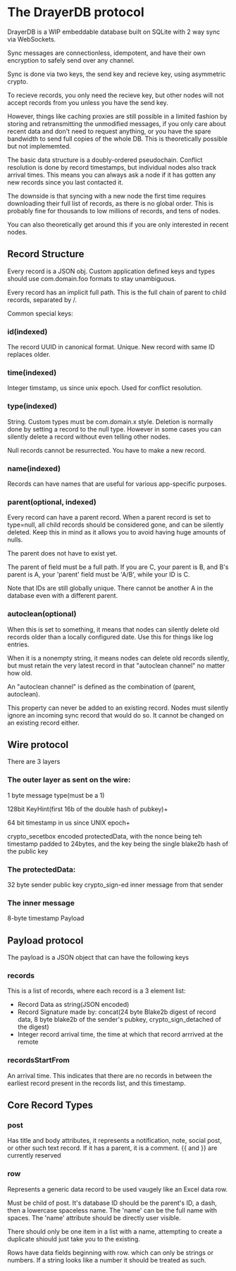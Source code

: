 
# The DrayerDB protocol

DrayerDB is a WIP embeddable database built on SQLite with 2 way sync via WebSockets.

Sync messages are connectionless, idempotent, and have their own encryption to safely send over any channel.

Sync is done via two keys, the send key and recieve key, using asymmetric crypto.

To recieve records, you only need the recieve key, but other nodes will not accept records from you unless you have the send key.

However, things like caching proxies are still possible in a limited fashion by storing and retransmitting the unmodified messages, if
you only care about recent data and don't need to request anything, or you have the spare bandwidth to send full copies of the whole DB.
This is theoretically possible but not implememted.


The basic data structure is a doubly-ordered pseudochain.  Conflict resolution is done by record timestamps, but individual nodes
also track arrival times. This means you can always ask a node if it has gotten any new records since you last contacted it.

The downside is that syncing with a new node the first time requires downloading their full list of records, as there is no global order.
This is probably fine for thousands to low millions of records, and tens of nodes.

You can also theoretically get around this if you are only interested in recent nodes.


## Record Structure

Every record is a JSON obj.  Custom application defined keys and types should use com.domain.foo formats to stay unambiguous.

Every record has an implicit full path.  This is the full chain of parent to child records, separated by /.

Common special keys:

### id(indexed)

The record UUID in canonical format.  Unique. New record with same ID replaces older.

###  time(indexed)

Integer timstamp, us since unix epoch. Used for conflict resolution.

### type(indexed)

String.  Custom types must be com.domain.x style.  Deletion is normally done by setting a record to the null type.
However in some cases you can silently delete a record without even telling other nodes.

Null records cannot be resurrected. You have to make a new record.

### name(indexed)
Records can have names that are useful for various app-specific purposes.

### parent(optional, indexed)
Every record can have a parent record.  When a parent record is set to type=null, all child records should be considered gone,
and can be silently deleted.  Keep this in mind as it allows you to avoid having huge amounts of nulls.

The parent does not have to exist yet.

The parent of field must be a full path. If you are C, your parent is B, and B's parent is A, your 'parent' field must be 'A/B', while your ID is C.


Note that IDs are still globally unique.  There cannot be another A in the database even with a different parent.

### autoclean(optional)
When this is set to something, it means that nodes can silently delete old records older than a locally configured date.  Use this for things like log entries.

When it is a nonempty string, it means nodes can delete old records silently, but must retain the very latest record in that "autoclean channel" no matter how old.

An "autoclean channel" is defined as the combination of (parent, autoclean).

This property can never be added to an existing record.  Nodes must silently ignore an incoming sync record that would do so. It cannot be changed on an existing record either.


## Wire protocol

There are 3 layers

### The outer layer as sent on the wire:

1 byte message type(must be a 1)

128bit KeyHint(first 16b of the double hash of pubkey)+

64 bit timestamp in us since UNIX epoch+

crypto_secetbox encoded protectedData, with the nonce being teh timestamp padded to 24bytes,
and the key being the single blake2b hash of the public key


### The protectedData:

32 byte sender public key
crypto_sign-ed inner message from that sender


### The inner message
8-byte timestamp
Payload

## Payload protocol
The payload is a JSON object that can have the following keys


### records

This is a list of records, where each record is a 3 element list:

* Record Data as string(JSON encoded)
* Record Signature made by: concat(24 byte Blake2b digest of record data, 8 byte blake2b of the sender's pubkey, crypto_sign_detached of the digest)
* Integer record arrival time, the time at which that record arrrived at the remote

### recordsStartFrom

An arrival time.  This indicates that there are no records in between the earliest record present in the records list, and this timestamp.




## Core Record Types

### post

Has title and body attributes, it represents a notification, note, social post, or other such text record.  If it has a parent, it is a comment.
{{ and }} are currently reserved

### row

Represents a generic data record to be used vaugely like an Excel data row.

Must be child of post.  It's database ID should be the parent's ID, a dash, then a lowercase spaceless name.  The 'name' can be the full
name with spaces.   The 'name' attribute should be directly user visible.

There should only be one item in a list with a name, attempting to create a duplicate shiould just take you to the existing.

Rows have data fields beginning with row. which can only be strings or numbers.  If a string looks like a number it should be treated as such.


